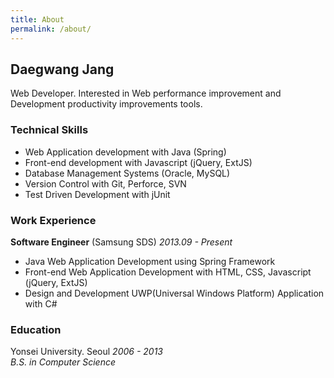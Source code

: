 ```yaml
---
title: About
permalink: /about/
---
```


## Daegwang Jang

Web Developer. 
Interested in Web performance improvement and Development productivity improvements tools.

### __Technical Skills__

- Web Application development with Java (Spring)
- Front-end development with Javascript (jQuery, ExtJS)
- Database Management Systems (Oracle, MySQL)
- Version Control with Git, Perforce, SVN
- Test Driven Development with jUnit

### __Work Experience__  
__Software Engineer__ (Samsung SDS) _2013.09 - Present_

- Java Web Application Development using Spring Framework   
- Front-end Web Application Development with HTML, CSS, Javascript (jQuery, ExtJS)
- Design and Development UWP(Universal Windows Platform) Application with C#

### __Education__  
Yonsei University. Seoul _2006 - 2013_  
_B.S. in Computer Science_

<!--
- ES6, React, Webpack, NodeJS, Express, MongoDB
-->
